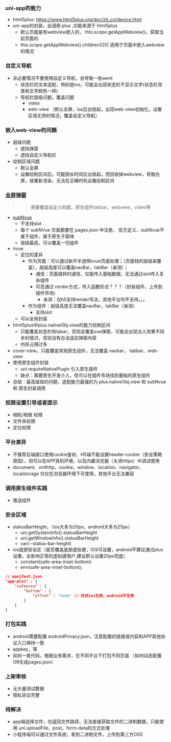 ### uni-app的能力
+ html5plus: https://www.html5plus.org/doc/zh_cn/device.html
+ uni-app的封装，会调用 plus ,功能来源于 html5plus
  + 默认页面是有webview嵌入的， this.$scope.$getAppWebview()，获取当前页面的
  + this.$scope.$getAppWebview().children()[0] 适用于页面中嵌入webview的情况
### 自定义导航
+ 非必要情况不要使用自定义导航，会导致一些went
  + 状态栏的文本适配，特别是ios，可能会出现状态栏不显示文字(状态栏背景和文字颜色一样)
  + 导航栏层级问题，覆盖问题
    + video
    + web-view （默认全屏，ios后台挂起，出现web-view初始化，设置区域无效的情况，覆盖自定义导航）

### 嵌入web-view的问题
+ 层级问题
  + 遮挡弹窗
  + 遮挡自定义导航栏
+ 绘制区域问题
  + 默认全屏
  + 设置绘制区间后，可能因长时间后台挂起，而回收掉webview，导致白屏，或重新渲染，无法在正确时机设置绘制区间

### [全屏弹窗](https://uniapp.dcloud.net.cn/component/native-component.html#vue%E9%A1%B5%E9%9D%A2%E5%B1%82%E7%BA%A7%E8%A6%86%E7%9B%96%E8%A7%A3%E5%86%B3%E6%96%B9%E6%A1%88)
>> 需要覆盖自定义标题，原生组件tabbar，webview，video等
+ [subNvue](https://ask.dcloud.net.cn/article/35948)
  + 不支持slot
  + 每个 subNVue 页面都要在 pages.json 中注册， 官方定义，subNvue不属于组件，属于原生子窗体
  + 层级最高，可以覆盖一切组件
+ nvue
  + 定位的差异
    + 作为页面：可以通过新开半透明nvue页面处理；（页面栈的层级来覆盖），层级高度可以覆盖navBar，tabBar（亲测）；
      + 通信：页面跳转的通信，仅能传入基础数据，无法通过slot传入复杂组件
      + 可否通过 render方式，传入函数形式？？？（封装组件，上传到 插件市场）
        + 亲测：仅h5支持render写法，其他平台均不支持。。。
    + 作为组件：层级高度无法覆盖navBar，tabBar（亲测）
      + 支持slot
  + 可以全局封装
+ html5plus中plus.nativeObj.view的能力绘制区间
  + 只能覆盖状态栏和tabar，否则会覆盖vue弹窗，可能会出现淡入效果不同步的情况，否则没有办法适应弹窗内容
  + 内存占用过多
+ cover-view，只能覆盖常规原生组件，无法覆盖 navbar， tabbar、web-view
+ 使用原生组件封装
  + uni.requireNativePlugin 引入原生插件
  + 缺点：需要原生开发介入，但可以在插件市场找到基础的原生组件
+ 总结：最高层级的问题，适配能力最强的为 plus.nativeObj.view 和 subNvue 和 原生封装调用

### 权限设置引导或者提示
+ 相机/相册 权限
+ 文件夹权限
+ 定位权限

### 平台差异
+ 不推荐后端接口使用cookie鉴权，H5端不能设置header-cookie（安全策略原因），但可以在APP真机环境，以及内置浏览器（关闭https）中调试使用
+ document、xmlhttp、cookie、window、location、navigator、localstorage 仅仅在浏览器环境下可使用，其他平台无法兼容

### 调用原生组件实践
+ 推送组件

### 安全区域
+ statusBarHeight，（ios大多为20px，android大多为25px）
  + uni.getSystemInfo().statusBarHeight
  + uni.getWindowInfo().statusBarHeight
  + var(--status-bar-height)
+ ios底部安全区（是否覆盖底部虚拟键，IOS可设置，android不建议通过plus设置，会影响正常的虚拟键用户,建议默认设置20px兜底）
  + constant(safe-area-inset-bottom)
  + env(safe-area-inset-bottom);
```json
// manifest.json
"app-plus" : {
    "safearea" : {
        "bottom" : {
            "offset" : "none" // 仅对ios生效，android不生效
        }
    }
}
```

### 打包实践
+ android需要配置 androidPrivacy.json，注意配置的链接或内容和APP其他协议入口保持一致
+ appkey，等
+ 如何一套代码，根据业务需求，在不同平台下打包不同页面 （如何动态配置OR生成pages.json）

### 上架审核
+ 无大量测试数据
+ 隐私协议完整

### 待解决
+ app端选择文件，仅返回文件路径，无法直接获取文件的二进制数据，只能使用 uni.uploadFile，post，form-data的方式处理
+ 小程序端可以通过文件系统，拿到二进制文件，上传到第三方OSS